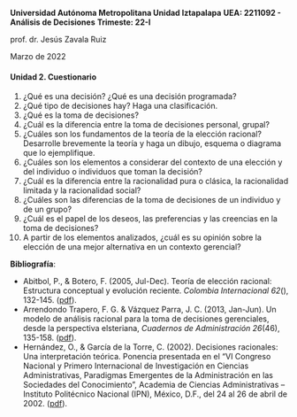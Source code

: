 **Universidad Autónoma Metropolitana Unidad Iztapalapa**
**UEA: 2211092 - Análisis de Decisiones**
**Trimeste: 22-I**

prof. dr. Jesús Zavala Ruiz

Marzo de 2022

#### Unidad 2. Cuestionario

1. ¿Qué es una decisión? ¿Qué es una decisión programada?
2. ¿Qué tipo de decisiones hay? Haga una clasificación.
3. ¿Qué es la toma de decisiones?
4. ¿Cuál es la diferencia entre la toma de decisiones personal, grupal?
5. ¿Cuáles son los fundamentos de la teoría de la elección racional? Desarrolle brevemente la teoría y haga un dibujo, esquema o diagrama que lo ejemplifique.
6. ¿Cuáles son los elementos a considerar del contexto de una elección y del individuo o individuos que toman la decisión?
7. ¿Cuál es la diferencia entre la racionalidad pura o clásica, la racionalidad limitada y la racionalidad social?
8. ¿Cuáles son las diferencias de la toma de decisiones de un individuo y de un grupo?
9. ¿Cuál es el papel de los deseos, las preferencias y las creencias en la toma de decisiones? 
10. A partir de los elementos analizados, ¿cuál es su opinión sobre la elección de una mejor alternativa en un contexto gerencial?  

**Bibliografía**:
  - Abitbol, P., & Botero, F. (2005, Jul-Dec). Teoría de elección racional: Estructura conceptual y evolución reciente. *Colombia Internacional 62*(), 132-145. ([pdf](http://www.scielo.org.co/pdf/rci/n62/n62a09.pdf)).
  - Arrendondo Trapero, F. G. & Vázquez Parra, J. C. (2013, Jan-Jun). Un modelo de análisis racional para la toma de decisiones gerenciales, desde la perspectiva elsteriana, *Cuadernos de Administración 26*(46), 135-158. ([pdf](http://www.scielo.org.co/pdf/cadm/v26n46/v26n46a07.pdf)).
  - Hernández, O., & García de la Torre, C. (2002). Decisiones racionales: Una interpretación teórica. Ponencia presentada en el “VI Congreso Nacional y Primero Internacional de Investigación en Ciencias Administrativas, Paradigmas Emergentes de la Administración en las Sociedades del Conocimiento”, Academia de Ciencias Administrativas – Instituto Politécnico Nacional (IPN), México, D.F., del 24 al 26 de abril de 2002. ([pdf](http://acacia.org.mx/busqueda/pdf/01-4.pdf)).
